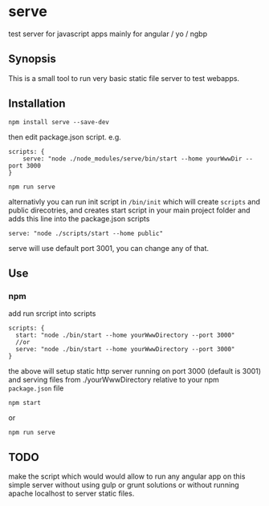 # serve
test server for javascript apps mainly for angular / yo / ngbp

## Synopsis
This is a small tool to run very basic static file server to test webapps.

## Installation

	npm install serve --save-dev

then edit package.json script. e.g.

	scripts: {
		serve: "node ./node_modules/serve/bin/start --home yourWwwDir --port 3000
	}

	npm run serve

alternativly you can run init script in `/bin/init` which will create `scripts` and public direcotries, and creates start script
in your main project folder and adds this line into the package.json scripts

	serve: "node ./scripts/start --home public"

serve will use default port 3001, you can change any of that.

## Use
### npm
add run srcript into scripts

    scripts: {
      start: "node ./bin/start --home yourWwwDirectory --port 3000"
	  //or
      serve: "node ./bin/start --home yourWwwDirectory --port 3000"
    }

the above will  setup static http server running on port 3000 (default is 3001) and serving files from ./yourWwwDirectory
relative to your npm `package.json` file

	npm start

or

	npm run serve


## TODO
make the script which would would allow to run any angular app on this simple server without using gulp or grunt solutions
or without running apache localhost to server static files.

